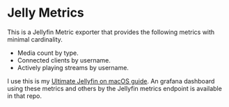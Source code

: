 # Jelly Metrics

This is a Jellyfin Metric exporter that provides the following metrics with minimal cardinality.

* Media count by type.
* Connected clients by username.
* Actively playing streams by username.

I use this is my [Ultimate Jellyfin on macOS guide](https://github.com/Digital-Shane/jellyfin-on-macos?tab=readme-ov-file#monitoring). An grafana dashboard using these metrics and others by the Jellyfin metrics endpoint is available in that repo. 


